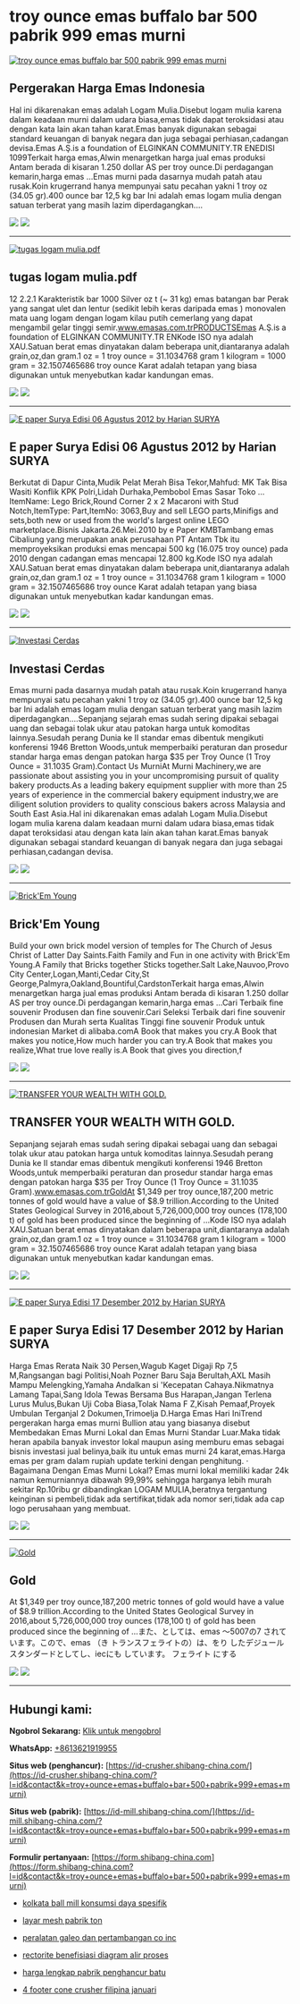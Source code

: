 # troy ounce emas buffalo bar 500 pabrik 999 emas murni

<a href="https://swt.shibang-china.com/?l=id&img&k=troy+ounce+emas+buffalo+bar+500+pabrik+999+emas+murni" target="_blank">![troy ounce emas buffalo bar 500 pabrik 999 emas murni](http://static.shibang-china.com/all-800x300/1381.jpg)</a>

## Pergerakan Harga Emas Indonesia
Hal ini dikarenakan emas adalah Logam Mulia.Disebut logam mulia karena dalam keadaan murni dalam udara biasa,emas tidak dapat teroksidasi atau dengan kata lain akan tahan karat.Emas banyak digunakan sebagai standard keuangan di banyak negara dan juga sebagai perhiasan,cadangan devisa.Emas A.Ş.is a foundation of ELGINKAN COMMUNITY.TR ENEDISI 1099Terkait harga emas,Alwin menargetkan harga jual emas produksi Antam berada di kisaran 1.250 dollar AS per troy ounce.Di perdagangan kemarin,harga emas …Emas murni pada dasarnya mudah patah atau rusak.Koin krugerrand hanya mempunyai satu pecahan yakni 1 troy oz (34.05 gr).400 ounce bar 12,5 kg bar Ini adalah emas logam mulia dengan satuan terberat yang masih lazim diperdagangkan.…


<a href="https://whatsapp.shibangsoft.com/WhatsApp.php" target="_blank" title="WhatsApp">![](http://static.shibang-china.com/icon/whatsapp.png)</a> <a href="https://swt.shibang-china.com/?l=id&icon&k=troy+ounce+emas+buffalo+bar+500+pabrik+999+emas+murni" target="_blank">![](http://static.shibang-china.com/icon/chat-id.png)</a>

---

<a href="https://swt.shibang-china.com/?l=id&img&k=troy+ounce+emas+buffalo+bar+500+pabrik+999+emas+murni" target="_blank">![tugas logam mulia.pdf](http://static.shibang-china.com/all-800x300/316.jpg)</a>

## tugas logam mulia.pdf
12 2.2.1 Karakteristik bar 1000 Silver oz t (~ 31 kg) emas batangan bar Perak yang sangat ulet dan lentur (sedikit lebih keras daripada emas ) monovalen mata uang logam dengan logam kilau putih cemerlang yang dapat mengambil gelar tinggi semir.www.emasas.com.trPRODUCTSEmas A.Ş.is a foundation of ELGINKAN COMMUNITY.TR ENKode ISO nya adalah XAU.Satuan berat emas dinyatakan dalam beberapa unit,diantaranya adalah grain,oz,dan gram.1 oz = 1 troy ounce = 31.1034768 gram 1 kilogram = 1000 gram = 32.1507465686 troy ounce Karat adalah tetapan yang biasa digunakan untuk menyebutkan kadar kandungan emas.


<a href="https://whatsapp.shibangsoft.com/WhatsApp.php" target="_blank" title="WhatsApp">![](http://static.shibang-china.com/icon/whatsapp.png)</a> <a href="https://swt.shibang-china.com/?l=id&icon&k=troy+ounce+emas+buffalo+bar+500+pabrik+999+emas+murni" target="_blank">![](http://static.shibang-china.com/icon/chat-id.png)</a>

---

<a href="https://swt.shibang-china.com/?l=id&img&k=troy+ounce+emas+buffalo+bar+500+pabrik+999+emas+murni" target="_blank">![E paper Surya Edisi 06 Agustus 2012 by Harian SURYA](http://static.shibang-china.com/all-800x300/914.jpg)</a>

## E paper Surya Edisi 06 Agustus 2012 by Harian SURYA
Berkutat di Dapur Cinta,Mudik Pelat Merah Bisa Tekor,Mahfud: MK Tak Bisa Wasiti Konflik KPK Polri,Lidah Durhaka,Pembobol Emas Sasar Toko …ItemName: Lego Brick,Round Corner 2 x 2 Macaroni with Stud Notch,ItemType: Part,ItemNo: 3063,Buy and sell LEGO parts,Minifigs and sets,both new or used from the world's largest online LEGO marketplace.Bisnis Jakarta.26.Mei.2010 by e Paper KMBTambang emas Cibaliung yang merupakan anak perusahaan PT Antam Tbk itu memproyeksikan produksi emas mencapai 500 kg (16.075 troy ounce) pada 2010 dengan cadangan emas mencapai 12.800 kg.Kode ISO nya adalah XAU.Satuan berat emas dinyatakan dalam beberapa unit,diantaranya adalah grain,oz,dan gram.1 oz = 1 troy ounce = 31.1034768 gram 1 kilogram = 1000 gram = 32.1507465686 troy ounce Karat adalah tetapan yang biasa digunakan untuk menyebutkan kadar kandungan emas.


<a href="https://whatsapp.shibangsoft.com/WhatsApp.php" target="_blank" title="WhatsApp">![](http://static.shibang-china.com/icon/whatsapp.png)</a> <a href="https://swt.shibang-china.com/?l=id&icon&k=troy+ounce+emas+buffalo+bar+500+pabrik+999+emas+murni" target="_blank">![](http://static.shibang-china.com/icon/chat-id.png)</a>

---

<a href="https://swt.shibang-china.com/?l=id&img&k=troy+ounce+emas+buffalo+bar+500+pabrik+999+emas+murni" target="_blank">![Investasi Cerdas](http://static.shibang-china.com/all-800x300/1099.jpg)</a>

## Investasi Cerdas
Emas murni pada dasarnya mudah patah atau rusak.Koin krugerrand hanya mempunyai satu pecahan yakni 1 troy oz (34.05 gr).400 ounce bar 12,5 kg bar Ini adalah emas logam mulia dengan satuan terberat yang masih lazim diperdagangkan.…Sepanjang sejarah emas sudah sering dipakai sebagai uang dan sebagai tolak ukur atau patokan harga untuk komoditas lainnya.Sesudah perang Dunia ke II standar emas dibentuk mengikuti konferensi 1946 Bretton Woods,untuk memperbaiki peraturan dan prosedur standar harga emas dengan patokan harga $35 per Troy Ounce (1 Troy Ounce = 31.1035 Gram).Contact Us MurniAt Murni Machinery,we are passionate about assisting you in your uncompromising pursuit of quality bakery products.As a leading bakery equipment supplier with more than 25 years of experience in the commercial bakery equipment industry,we are diligent solution providers to quality conscious bakers across Malaysia and South East Asia.Hal ini dikarenakan emas adalah Logam Mulia.Disebut logam mulia karena dalam keadaan murni dalam udara biasa,emas tidak dapat teroksidasi atau dengan kata lain akan tahan karat.Emas banyak digunakan sebagai standard keuangan di banyak negara dan juga sebagai perhiasan,cadangan devisa.


<a href="https://whatsapp.shibangsoft.com/WhatsApp.php" target="_blank" title="WhatsApp">![](http://static.shibang-china.com/icon/whatsapp.png)</a> <a href="https://swt.shibang-china.com/?l=id&icon&k=troy+ounce+emas+buffalo+bar+500+pabrik+999+emas+murni" target="_blank">![](http://static.shibang-china.com/icon/chat-id.png)</a>

---

<a href="https://swt.shibang-china.com/?l=id&img&k=troy+ounce+emas+buffalo+bar+500+pabrik+999+emas+murni" target="_blank">![Brick'Em Young](http://static.shibang-china.com/all-800x300/122.jpg)</a>

## Brick'Em Young
Build your own brick model version of temples for The Church of Jesus Christ of Latter Day Saints.Faith Family and Fun in one activity with Brick'Em Young.A Family that Bricks together Sticks together.Salt Lake,Nauvoo,Provo City Center,Logan,Manti,Cedar City,St George,Palmyra,Oakland,Bountiful,CardstonTerkait harga emas,Alwin menargetkan harga jual emas produksi Antam berada di kisaran 1.250 dollar AS per troy ounce.Di perdagangan kemarin,harga emas …Cari Terbaik fine souvenir Produsen dan fine souvenir.Cari Seleksi Terbaik dari fine souvenir Produsen dan Murah serta Kualitas Tinggi fine souvenir Produk untuk indonesian Market di alibaba.comA Book that makes you cry.A Book that makes you notice,How much harder you can try.A Book that makes you realize,What true love really is.A Book that gives you direction,f


<a href="https://whatsapp.shibangsoft.com/WhatsApp.php" target="_blank" title="WhatsApp">![](http://static.shibang-china.com/icon/whatsapp.png)</a> <a href="https://swt.shibang-china.com/?l=id&icon&k=troy+ounce+emas+buffalo+bar+500+pabrik+999+emas+murni" target="_blank">![](http://static.shibang-china.com/icon/chat-id.png)</a>

---

<a href="https://swt.shibang-china.com/?l=id&img&k=troy+ounce+emas+buffalo+bar+500+pabrik+999+emas+murni" target="_blank">![TRANSFER YOUR WEALTH WITH GOLD.](http://static.shibang-china.com/all-800x300/1024.jpg)</a>

## TRANSFER YOUR WEALTH WITH GOLD.
Sepanjang sejarah emas sudah sering dipakai sebagai uang dan sebagai tolak ukur atau patokan harga untuk komoditas lainnya.Sesudah perang Dunia ke II standar emas dibentuk mengikuti konferensi 1946 Bretton Woods,untuk memperbaiki peraturan dan prosedur standar harga emas dengan patokan harga $35 per Troy Ounce (1 Troy Ounce = 31.1035 Gram).www.emasas.com.trGoldAt $1,349 per troy ounce,187,200 metric tonnes of gold would have a value of $8.9 trillion.According to the United States Geological Survey in 2016,about 5,726,000,000 troy ounces (178,100 t) of gold has been produced since the beginning of …Kode ISO nya adalah XAU.Satuan berat emas dinyatakan dalam beberapa unit,diantaranya adalah grain,oz,dan gram.1 oz = 1 troy ounce = 31.1034768 gram 1 kilogram = 1000 gram = 32.1507465686 troy ounce Karat adalah tetapan yang biasa digunakan untuk menyebutkan kadar kandungan emas.


<a href="https://whatsapp.shibangsoft.com/WhatsApp.php" target="_blank" title="WhatsApp">![](http://static.shibang-china.com/icon/whatsapp.png)</a> <a href="https://swt.shibang-china.com/?l=id&icon&k=troy+ounce+emas+buffalo+bar+500+pabrik+999+emas+murni" target="_blank">![](http://static.shibang-china.com/icon/chat-id.png)</a>

---

<a href="https://swt.shibang-china.com/?l=id&img&k=troy+ounce+emas+buffalo+bar+500+pabrik+999+emas+murni" target="_blank">![E paper Surya Edisi 17 Desember 2012 by Harian SURYA](http://static.shibang-china.com/all-800x300/322.jpg)</a>

## E paper Surya Edisi 17 Desember 2012 by Harian SURYA
Harga Emas Rerata Naik 30 Persen,Wagub Kaget Digaji Rp 7,5 M,Rangsangan bagi Politisi,Noah Pozner Baru Saja Berultah,AXL Masih Mampu Melengking,Yamaha Andalkan si 'Kecepatan Cahaya.Nikmatnya Lamang Tapai,Sang Idola Tewas Bersama Bus Harapan,Jangan Terlena Lurus Mulus,Bukan Uji Coba Biasa,Tolak Nama F Z,Kisah Pemaaf,Proyek Umbulan Terganjal 2 Dokumen,Trimoelja D.Harga Emas Hari IniTrend pergerakan harga emas murni Bullion atau yang biasanya disebut Membedakan Emas Murni Lokal dan Emas Murni Standar Luar.Maka tidak heran apabila banyak investor lokal maupun asing memburu emas sebagai bisnis investasi jual belinya,baik itu untuk emas murni 24 karat,emas.Harga emas per gram dalam rupiah update terkini dengan penghitung.&nbsp;&#0183;&#32;Bagaimana Dengan Emas Murni Lokal? Emas murni lokal memiliki kadar 24k namun kemurniannya dibawah 99,99% sehingga harganya lebih murah sekitar Rp.10ribu gr dibandingkan LOGAM MULIA,beratnya tergantung keinginan si pembeli,tidak ada sertifikat,tidak ada nomor seri,tidak ada cap logo perusahaan yang membuat.


<a href="https://whatsapp.shibangsoft.com/WhatsApp.php" target="_blank" title="WhatsApp">![](http://static.shibang-china.com/icon/whatsapp.png)</a> <a href="https://swt.shibang-china.com/?l=id&icon&k=troy+ounce+emas+buffalo+bar+500+pabrik+999+emas+murni" target="_blank">![](http://static.shibang-china.com/icon/chat-id.png)</a>

---

<a href="https://swt.shibang-china.com/?l=id&img&k=troy+ounce+emas+buffalo+bar+500+pabrik+999+emas+murni" target="_blank">![Gold](http://static.shibang-china.com/all-800x300/1237.jpg)</a>

## Gold
At $1,349 per troy ounce,187,200 metric tonnes of gold would have a value of $8.9 trillion.According to the United States Geological Survey in 2016,about 5,726,000,000 troy ounces (178,100 t) of gold has been produced since the beginning of …また、としては、emas ～5007の7 されています。こので、emas （き トランスフェライトの）は、をり したデジュールスタンダードとしてし、iecにも しています。 フェライト にする

<a href="https://whatsapp.shibangsoft.com/WhatsApp.php" target="_blank" title="WhatsApp">![](http://static.shibang-china.com/icon/whatsapp.png)</a> <a href="https://swt.shibang-china.com/?l=id&icon&k=troy+ounce+emas+buffalo+bar+500+pabrik+999+emas+murni" target="_blank">![](http://static.shibang-china.com/icon/chat-id.png)</a>

---
## Hubungi kami:

**Ngobrol Sekarang:** [Klik untuk mengobrol](https://swt.shibang-china.com?l=id&contact&k=troy+ounce+emas+buffalo+bar+500+pabrik+999+emas+murni)

**WhatsApp:**  [+8613621919955](https://whatsapp.shibangsoft.com/WhatsApp.php)

**Situs web (penghancur):** [https://id-crusher.shibang-china.com/](https://id-crusher.shibang-china.com/?l=id&contact&k=troy+ounce+emas+buffalo+bar+500+pabrik+999+emas+murni)

**Situs web (pabrik):** [https://id-mill.shibang-china.com/](https://id-mill.shibang-china.com/?l=id&contact&k=troy+ounce+emas+buffalo+bar+500+pabrik+999+emas+murni)

**Formulir pertanyaan:** [https://form.shibang-china.com](https://form.shibang-china.com?l=id&contact&k=troy+ounce+emas+buffalo+bar+500+pabrik+999+emas+murni)

* [kolkata ball mill konsumsi daya spesifik](../50/kolkata%20ball%20mill%20konsumsi%20daya%20spesifik.md)

* [layar mesh pabrik ton](../48/layar%20mesh%20pabrik%20ton.md)

* [peralatan galeo dan pertambangan co inc](../42/peralatan%20galeo%20dan%20pertambangan%20co%20inc.md)

* [rectorite benefisiasi diagram alir proses](../46/rectorite%20benefisiasi%20diagram%20alir%20proses.md)

* [harga lengkap pabrik penghancur batu](../50/harga%20lengkap%20pabrik%20penghancur%20batu.md)

* [4 footer cone crusher filipina januari](../50/4%20footer%20cone%20crusher%20filipina%20januari.md)